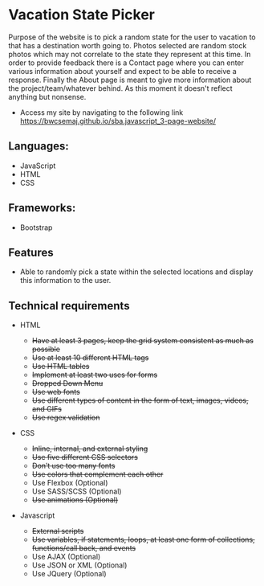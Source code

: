 # Vacation State Picker
Purpose of the website is to pick a random state for the user to vacation to that has a destination worth going to. Photos selected are random stock photos which may not correlate to the state they represent at this time. In order to provide feedback there is a Contact page where you can enter various information about yourself and expect to be able to receive a response. Finally the About page is meant to give more information about the project/team/whatever behind. As this moment it doesn't reflect anything but nonsense.

- Access my site by navigating to the following link https://bwcsemaj.github.io/sba.javascript_3-page-website/

## Languages:
- JavaScript
- HTML
- CSS

## Frameworks: 
- Bootstrap

## Features 
- Able to randomly pick a state within the selected locations and display this information to the user.

## Technical requirements

* HTML
  * ~~Have at least 3 pages, keep the grid system consistent as much as possible~~
  * ~~Use at least 10 different HTML tags~~
  * ~~Use HTML tables~~
  * ~~Implement at least two uses for forms~~
  * ~~Dropped Down Menu~~ 
  * ~~Use web fonts~~
  * ~~Use different types of content in the form of text, images, videos, and GIFs~~
  * ~~Use regex validation~~

* CSS
  * ~~Inline, internal, and external styling~~
  * ~~Use five different CSS selectors~~
  * ~~Don’t use too many fonts~~
  * ~~Use colors that complement each other~~
  * Use Flexbox (Optional)
  * Use SASS/SCSS (Optional)
  * ~~Use animations (Optional)~~

* Javascript
  * ~~External scripts~~
  * ~~Use variables, if statements, loops, at least one form of collections, functions/call back, and events~~
  * Use AJAX (Optional) 
  * Use JSON or XML (Optional)
  * Use JQuery (Optional)





